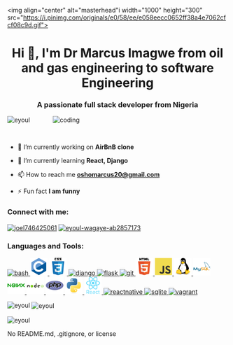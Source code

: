 <img align="center" alt="masterhead"i width="1000" height="300" src="https://i.pinimg.com/originals/e0/58/ee/e058eecc0652ff38a4e7062cfcf08c9d.gif">
<h1 align="center">Hi 👋, I'm Dr Marcus Imagwe from oil and gas engineering to software Engineering</h1>
<h3 align="center">A passionate full stack developer from Nigeria</h3>
<img align="right" alt="coding" width="400" src="https://i2.wp.com/i.giphy.com/media/26tn33aiTi1jkl6H6/giphy-downsized.gif?w=770&ssl=1">
<p align="left"> <img src="https://komarev.com/ghpvc/?username=eyoul&label=Profile%20views&color=0e75b6&style=flat" alt="eyoul" /> </p>

<p align="left"> <a href="https://"https://twitter.com/PH_first_coder" target="blank"><img src=""https://twitter.com/PH_first_code /></a> </p>

- 🔭 I’m currently working on **AirBnB clone**

- 🌱 I’m currently learning **React, Django**

- 📫 How to reach me **oshomarcus20@gmail.com**

- ⚡ Fun fact **I am funny**

<h3 align="left">Connect with me:</h3>
<p align="left">
<a href="https://twitter.com/PH_first_coder target="blank"><img align="center" src="https://raw.githubusercontent.com/rahuldkjain/github-profile-readme-generator/master/src/images/icons/Social/twitter.svg" alt="joel746425061" height="30" width="40" /></a>
<a href="https://www.linkedin.com/in/imagwe-marcus-o-fimc-cmc-cms-phd-in-view-426ab040/ target="blank"><img align="center" src="https://raw.githubusercontent.com/rahuldkjain/github-profile-readme-generator/master/src/images/icons/Social/linked-in-alt.svg" alt="eyoul-wagaye-ab2857173" height="30" width="40" /></a>


<h3 align="left">Languages and Tools:</h3>
<p align="left"> <a href="https://www.gnu.org/software/bash/" target="_blank" rel="noreferrer"> <img src="https://www.vectorlogo.zone/logos/gnu_bash/gnu_bash-icon.svg" alt="bash" width="40" height="40"/> </a> <a href="https://www.cprogramming.com/" target="_blank" rel="noreferrer"> <img src="https://raw.githubusercontent.com/devicons/devicon/master/icons/c/c-original.svg" alt="c" width="40" height="40"/> </a> <a href="https://www.w3schools.com/css/" target="_blank" rel="noreferrer"> <img src="https://raw.githubusercontent.com/devicons/devicon/master/icons/css3/css3-original-wordmark.svg" alt="css3" width="40" height="40"/> </a> <a href="https://www.djangoproject.com/" target="_blank" rel="noreferrer"> <img src="https://cdn.worldvectorlogo.com/logos/django.svg" alt="django" width="40" height="40"/> </a> <a href="https://flask.palletsprojects.com/" target="_blank" rel="noreferrer"> <img src="https://www.vectorlogo.zone/logos/pocoo_flask/pocoo_flask-icon.svg" alt="flask" width="40" height="40"/> </a> <a href="https://git-scm.com/" target="_blank" rel="noreferrer"> <img src="https://www.vectorlogo.zone/logos/git-scm/git-scm-icon.svg" alt="git" width="40" height="40"/> </a> <a href="https://www.w3.org/html/" target="_blank" rel="noreferrer"> <img src="https://raw.githubusercontent.com/devicons/devicon/master/icons/html5/html5-original-wordmark.svg" alt="html5" width="40" height="40"/> </a> <a href="https://developer.mozilla.org/en-US/docs/Web/JavaScript" target="_blank" rel="noreferrer"> <img src="https://raw.githubusercontent.com/devicons/devicon/master/icons/javascript/javascript-original.svg" alt="javascript" width="40" height="40"/> </a> <a href="https://www.linux.org/" target="_blank" rel="noreferrer"> <img src="https://raw.githubusercontent.com/devicons/devicon/master/icons/linux/linux-original.svg" alt="linux" width="40" height="40"/> </a> <a href="https://www.mysql.com/" target="_blank" rel="noreferrer"> <img src="https://raw.githubusercontent.com/devicons/devicon/master/icons/mysql/mysql-original-wordmark.svg" alt="mysql" width="40" height="40"/> </a> <a href="https://www.nginx.com" target="_blank" rel="noreferrer"> <img src="https://raw.githubusercontent.com/devicons/devicon/master/icons/nginx/nginx-original.svg" alt="nginx" width="40" height="40"/> </a> <a href="https://nodejs.org" target="_blank" rel="noreferrer"> <img src="https://raw.githubusercontent.com/devicons/devicon/master/icons/nodejs/nodejs-original-wordmark.svg" alt="nodejs" width="40" height="40"/> </a> <a href="https://www.php.net" target="_blank" rel="noreferrer"> <img src="https://raw.githubusercontent.com/devicons/devicon/master/icons/php/php-original.svg" alt="php" width="40" height="40"/> </a> <a href="https://www.python.org" target="_blank" rel="noreferrer"> <img src="https://raw.githubusercontent.com/devicons/devicon/master/icons/python/python-original.svg" alt="python" width="40" height="40"/> </a> <a href="https://reactjs.org/" target="_blank" rel="noreferrer"> <img src="https://raw.githubusercontent.com/devicons/devicon/master/icons/react/react-original-wordmark.svg" alt="react" width="40" height="40"/> </a> <a href="https://reactnative.dev/" target="_blank" rel="noreferrer"> <img src="https://reactnative.dev/img/header_logo.svg" alt="reactnative" width="40" height="40"/> </a> <a href="https://www.sqlite.org/" target="_blank" rel="noreferrer"> <img src="https://www.vectorlogo.zone/logos/sqlite/sqlite-icon.svg" alt="sqlite" width="40" height="40"/> </a> <a href="https://www.vagrantup.com/" target="_blank" rel="noreferrer"> <img src="https://www.vectorlogo.zone/logos/vagrantup/vagrantup-icon.svg" alt="vagrant" width="40" height="40"/> </a> </p>

<p><img align="left" src="https://github-readme-stats.vercel.app/api/top-langs?username=eyoul&show_icons=true&locale=en&layout=compact" alt="eyoul" /></p>

<p>&nbsp;<img align="center" src="https://github-readme-stats.vercel.app/api?username=eyoul&show_icons=true&locale=en" alt="eyoul" /></p>

<p><img align="center" src="https://github-readme-streak-stats.herokuapp.com/?user=eyoul&" alt="eyoul" /></p>

No README.md, .gitignore, or license
